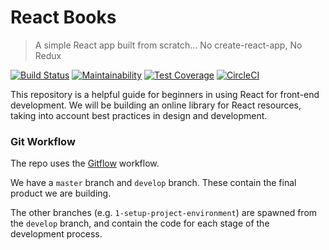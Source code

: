 # React Books

> A simple React app built from scratch... No create-react-app, No Redux

[![Build Status](https://travis-ci.com/r0bynh00d/react-beginner-demo.svg?branch=develop)](https://travis-ci.com/r0bynh00d/react-beginner-demo)
[![Maintainability](https://api.codeclimate.com/v1/badges/2c4e8811be7248ca84b6/maintainability)](https://codeclimate.com/github/r0bynh00d/react-beginner-demo/maintainability)
[![Test Coverage](https://api.codeclimate.com/v1/badges/2c4e8811be7248ca84b6/test_coverage)](https://codeclimate.com/github/r0bynh00d/react-beginner-demo/test_coverage)
[![CircleCI](https://circleci.com/gh/r0bynh00d/react-beginner-demo.svg?style=shield)](https://circleci.com/gh/r0bynh00d/react-beginner-demo)

This repository is a helpful guide for beginners in using React for front-end development. We will be building an online library for React resources, taking into account best practices in design and development.

### Git Workflow

The repo uses the [Gitflow](https://www.atlassian.com/git/tutorials/comparing-workflows/gitflow-workflow) workflow.

We have a `master` branch and `develop` branch. These contain the final product we are building.

The other branches (e.g. `1-setup-project-environment`) are spawned from the `develop` branch, and contain the code for each stage of the development process.
